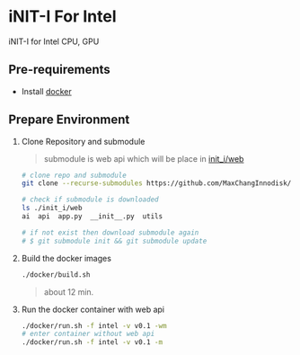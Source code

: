 # iNIT-I For Intel
iNIT-I for Intel CPU, GPU

## Pre-requirements
* Install [docker](https://max-c.notion.site/Install-Docker-9a0927c9b8aa4455b66548843246152f)

## Prepare Environment
1. Clone Repository and submodule
    > submodule is web api which will be place in [init_i/web](./init_i/web)
    ```bash
    # clone repo and submodule
    git clone --recurse-submodules https://github.com/MaxChangInnodisk/init-i-intel.git
    
    # check if submodule is downloaded
    ls ./init_i/web
    ai  api  app.py  __init__.py  utils

    # if not exist then download submodule again
    # $ git submodule init && git submodule update
    ```

2. Build the docker images
    ```bash
    ./docker/build.sh
    ```
    > about 12 min.
3. Run the docker container with web api
    ```bash
    ./docker/run.sh -f intel -v v0.1 -wm
    # enter container without web api
    ./docker/run.sh -f intel -v v0.1 -m
    ```